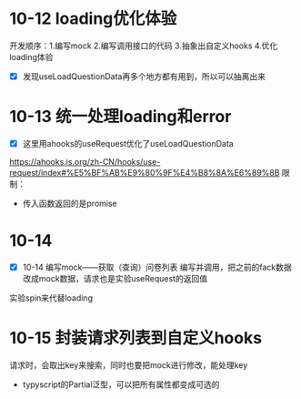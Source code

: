 # 10-12 loading优化体验
开发顺序：1.编写mock 2.编写调用接口的代码 3.抽象出自定义hooks 4.优化loading体验
-[x] 发现useLoadQuestionData再多个地方都有用到，所以可以抽离出来

# 10-13 统一处理loading和error
-[x] 这里用ahooks的useRequest优化了useLoadQuestionData

https://ahooks.js.org/zh-CN/hooks/use-request/index#%E5%BF%AB%E9%80%9F%E4%B8%8A%E6%89%8B
限制：
- 传入函数返回的是promise


# 10-14 
-[x] 10-14 编写mock——获取（查询）问卷列表
编写并调用，把之前的fack数据改成mock数据，请求也是实验useRequest的返回值

实验spin来代替loading

# 10-15 封装请求列表到自定义hooks
请求时，会取出key来搜索，同时也要把mock进行修改，能处理key

- typyscript的Partial泛型，可以把所有属性都变成可选的
